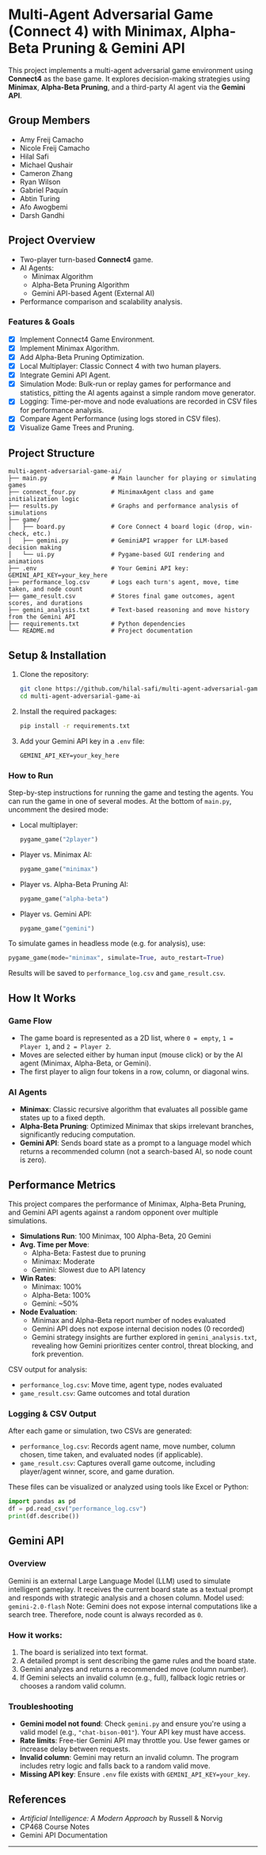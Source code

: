 # Multi-Agent Adversarial Game (Connect 4) with Minimax, Alpha-Beta Pruning & Gemini API

This project implements a multi-agent adversarial game environment using **Connect4** as the base game. It explores decision-making strategies using **Minimax**, **Alpha-Beta Pruning**, and a third-party AI agent via the **Gemini API**.

## Group Members
- Amy Freij Camacho
- Nicole Freij Camacho
- Hilal Safi
- Michael Qushair
- Cameron Zhang
- Ryan Wilson
- Gabriel Paquin
- Abtin Turing
- Afo Awogbemi
- Darsh Gandhi

## Project Overview

- Two-player turn-based **Connect4** game.
- AI Agents:
  - Minimax Algorithm
  - Alpha-Beta Pruning Algorithm
  - Gemini API-based Agent (External AI)
- Performance comparison and scalability analysis.

### Features & Goals

- [x] Implement Connect4 Game Environment.
- [x] Implement Minimax Algorithm.
- [x] Add Alpha-Beta Pruning Optimization.
- [x] Local Multiplayer: Classic Connect 4 with two human players.
- [x] Integrate Gemini API Agent.
- [x] Simulation Mode: Bulk-run or replay games for performance and statistics, pitting the AI agents against a simple random move generator.
- [x] Logging: Time-per-move and node evaluations are recorded in CSV files for performance analysis.
- [x] Compare Agent Performance (using logs stored in CSV files).
- [x] Visualize Game Trees and Pruning.

## Project Structure

```
multi-agent-adversarial-game-ai/
├── main.py                  # Main launcher for playing or simulating games
├── connect_four.py          # MinimaxAgent class and game initialization logic
├── results.py               # Graphs and performance analysis of simulations
├── game/
│   ├── board.py             # Core Connect 4 board logic (drop, win-check, etc.)
│   ├── gemini.py            # GeminiAPI wrapper for LLM-based decision making
│   └── ui.py                # Pygame-based GUI rendering and animations
├── .env                     # Your Gemini API key: GEMINI_API_KEY=your_key_here
├── performance_log.csv      # Logs each turn's agent, move, time taken, and node count
├── game_result.csv          # Stores final game outcomes, agent scores, and durations
├── gemini_analysis.txt      # Text-based reasoning and move history from the Gemini API
├── requirements.txt         # Python dependencies
└── README.md                # Project documentation
```

## Setup & Installation

1. Clone the repository:
   ```bash
   git clone https://github.com/hilal-safi/multi-agent-adversarial-game-ai.git
   cd multi-agent-adversarial-game-ai
   ```

2. Install the required packages:
   ```bash
   pip install -r requirements.txt
   ```

3. Add your Gemini API key in a `.env` file:
   ```
   GEMINI_API_KEY=your_key_here
   ```

### How to Run

Step-by-step instructions for running the game and testing the agents.
You can run the game in one of several modes. At the bottom of `main.py`, uncomment the desired mode:

- Local multiplayer:
  ```python
  pygame_game("2player")
  ```

- Player vs. Minimax AI:
  ```python
  pygame_game("minimax")
  ```

- Player vs. Alpha-Beta Pruning AI:
  ```python
  pygame_game("alpha-beta")
  ```

- Player vs. Gemini API:
  ```python
  pygame_game("gemini")
  ```

To simulate games in headless mode (e.g. for analysis), use:
```python
pygame_game(mode="minimax", simulate=True, auto_restart=True)
```

Results will be saved to `performance_log.csv` and `game_result.csv`.

## How It Works

### Game Flow
- The game board is represented as a 2D list, where `0 = empty`, `1 = Player 1`, and `2 = Player 2`.
- Moves are selected either by human input (mouse click) or by the AI agent (Minimax, Alpha-Beta, or Gemini).
- The first player to align four tokens in a row, column, or diagonal wins.

### AI Agents
- **Minimax**: Classic recursive algorithm that evaluates all possible game states up to a fixed depth.
- **Alpha-Beta Pruning**: Optimized Minimax that skips irrelevant branches, significantly reducing computation.
- **Gemini API**: Sends board state as a prompt to a language model which returns a recommended column (not a search-based AI, so node count is zero).

## Performance Metrics

This project compares the performance of Minimax, Alpha-Beta Pruning, and Gemini API agents against a random opponent over multiple simulations.

- **Simulations Run**: 100 Minimax, 100 Alpha-Beta, 20 Gemini
- **Avg. Time per Move**:
  - Alpha-Beta: Fastest due to pruning
  - Minimax: Moderate
  - Gemini: Slowest due to API latency
- **Win Rates**:
  - Minimax: 100%
  - Alpha-Beta: 100%
  - Gemini: ~50%
- **Node Evaluation**:
  - Minimax and Alpha-Beta report number of nodes evaluated
  - Gemini API does not expose internal decision nodes (0 recorded)
  - Gemini strategy insights are further explored in `gemini_analysis.txt`, revealing how Gemini prioritizes center control, threat blocking, and fork prevention.

CSV output for analysis:
- `performance_log.csv`: Move time, agent type, nodes evaluated
- `game_result.csv`: Game outcomes and total duration

### Logging & CSV Output

After each game or simulation, two CSVs are generated:
- `performance_log.csv`: Records agent name, move number, column chosen, time taken, and evaluated nodes (if applicable).
- `game_result.csv`: Captures overall game outcome, including player/agent winner, score, and game duration.

These files can be visualized or analyzed using tools like Excel or Python:

```python
import pandas as pd
df = pd.read_csv("performance_log.csv")
print(df.describe())
```

## Gemini API

### Overview
Gemini is an external Large Language Model (LLM) used to simulate intelligent gameplay. It receives the current board state as a textual prompt and responds with strategic analysis and a chosen column.
Model used: `gemini-2.0-flash`
Note: Gemini does not expose internal computations like a search tree. Therefore, node count is always recorded as `0`.

### How it works:
  1. The board is serialized into text format.
  2. A detailed prompt is sent describing the game rules and the board state.
  3. Gemini analyzes and returns a recommended move (column number).
  4. If Gemini selects an invalid column (e.g., full), fallback logic retries or chooses a random valid column.

### Troubleshooting

- **Gemini model not found**: Check `gemini.py` and ensure you're using a valid model (e.g., `"chat-bison-001"`). Your API key must have access.
- **Rate limits**: Free-tier Gemini API may throttle you. Use fewer games or increase delay between requests.
- **Invalid column**: Gemini may return an invalid column. The program includes retry logic and falls back to a random valid move.
- **Missing API key**: Ensure `.env` file exists with `GEMINI_API_KEY=your_key`.

## References

- _Artificial Intelligence: A Modern Approach_ by Russell & Norvig  
- CP468 Course Notes
- Gemini API Documentation  

---

